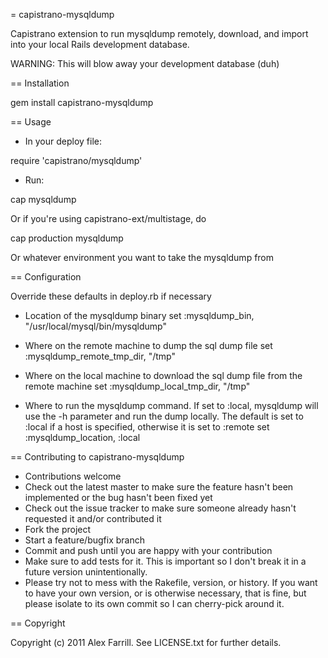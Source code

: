 = capistrano-mysqldump

Capistrano extension to run mysqldump remotely, download, and import into your local Rails development database.

WARNING: This will blow away your development database (duh)

== Installation

gem install capistrano-mysqldump

== Usage

* In your deploy file:

require 'capistrano/mysqldump'

* Run:

cap mysqldump

Or if you're using capistrano-ext/multistage, do

cap production mysqldump

Or whatever environment you want to take the mysqldump from

== Configuration

Override these defaults in deploy.rb if necessary

* Location of the mysqldump binary
set :mysqldump_bin, "/usr/local/mysql/bin/mysqldump"

* Where on the remote machine to dump the sql dump file
set :mysqldump_remote_tmp_dir, "/tmp"

* Where on the local machine to download the sql dump file from the remote machine
set :mysqldump_local_tmp_dir, "/tmp"

* Where to run the mysqldump command.  If set to :local, mysqldump will use the -h parameter and run the dump locally.  The default is set to :local if a host is specified, otherwise it is set to :remote
set :mysqldump_location, :local

== Contributing to capistrano-mysqldump

* Contributions welcome
* Check out the latest master to make sure the feature hasn't been implemented or the bug hasn't been fixed yet
* Check out the issue tracker to make sure someone already hasn't requested it and/or contributed it
* Fork the project
* Start a feature/bugfix branch
* Commit and push until you are happy with your contribution
* Make sure to add tests for it. This is important so I don't break it in a future version unintentionally.
* Please try not to mess with the Rakefile, version, or history. If you want to have your own version, or is otherwise necessary, that is fine, but please isolate to its own commit so I can cherry-pick around it.

== Copyright

Copyright (c) 2011 Alex Farrill. See LICENSE.txt for
further details.

